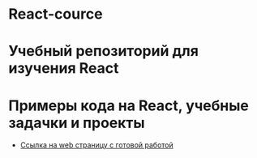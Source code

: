 # React-cource

# Учебный репозиторий для изучения React
# Примеры кода на React, учебные задачки и проекты

* [Ссылка на web страницу с готовой работой](https://)

